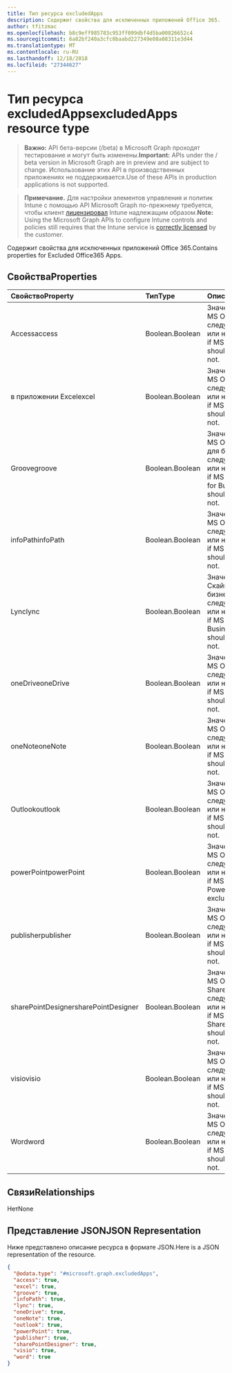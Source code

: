 ```yaml
---
title: Тип ресурса excludedApps
description: Содержит свойства для исключенных приложений Office 365.
author: tfitzmac
ms.openlocfilehash: b8c9eff985783c953ff099dbf4d5ba00826652c4
ms.sourcegitcommit: 6a82bf240a3cfc0baabd227349e08a08311e3d44
ms.translationtype: MT
ms.contentlocale: ru-RU
ms.lasthandoff: 12/18/2018
ms.locfileid: "27344627"
---
```

# <a name="excludedapps-resource-type"></a><span data-ttu-id="c6687-103">Тип ресурса excludedApps</span><span class="sxs-lookup"><span data-stu-id="c6687-103">excludedApps resource type</span></span>

> <span data-ttu-id="c6687-104">**Важно:** API бета-версии (/beta) в Microsoft Graph проходят тестирование и могут быть изменены.</span><span class="sxs-lookup"><span data-stu-id="c6687-104">**Important:** APIs under the / beta version in Microsoft Graph are in preview and are subject to change.</span></span> <span data-ttu-id="c6687-105">Использование этих API в производственных приложениях не поддерживается.</span><span class="sxs-lookup"><span data-stu-id="c6687-105">Use of these APIs in production applications is not supported.</span></span>

> <span data-ttu-id="c6687-106">**Примечание.** Для настройки элементов управления и политик Intune с помощью API Microsoft Graph по-прежнему требуется, чтобы клиент [лицензировал](https://go.microsoft.com/fwlink/?linkid=839381) Intune надлежащим образом.</span><span class="sxs-lookup"><span data-stu-id="c6687-106">**Note:** Using the Microsoft Graph APIs to configure Intune controls and policies still requires that the Intune service is [correctly licensed](https://go.microsoft.com/fwlink/?linkid=839381) by the customer.</span></span>

<span data-ttu-id="c6687-107">Содержит свойства для исключенных приложений Office 365.</span><span class="sxs-lookup"><span data-stu-id="c6687-107">Contains properties for Excluded Office365 Apps.</span></span>
## <a name="properties"></a><span data-ttu-id="c6687-108">Свойства</span><span class="sxs-lookup"><span data-stu-id="c6687-108">Properties</span></span>
|<span data-ttu-id="c6687-109">Свойство</span><span class="sxs-lookup"><span data-stu-id="c6687-109">Property</span></span>|<span data-ttu-id="c6687-110">Тип</span><span class="sxs-lookup"><span data-stu-id="c6687-110">Type</span></span>|<span data-ttu-id="c6687-111">Описание</span><span class="sxs-lookup"><span data-stu-id="c6687-111">Description</span></span>|
|:---|:---|:---|
|<span data-ttu-id="c6687-112">Access</span><span class="sxs-lookup"><span data-stu-id="c6687-112">access</span></span>|<span data-ttu-id="c6687-113">Boolean.</span><span class="sxs-lookup"><span data-stu-id="c6687-113">Boolean</span></span>|<span data-ttu-id="c6687-114">Значение для Если MS Office Access следует исключить или нет.</span><span class="sxs-lookup"><span data-stu-id="c6687-114">The value for if MS Office Access should be excluded or not.</span></span>|
|<span data-ttu-id="c6687-115">в приложении Excel</span><span class="sxs-lookup"><span data-stu-id="c6687-115">excel</span></span>|<span data-ttu-id="c6687-116">Boolean.</span><span class="sxs-lookup"><span data-stu-id="c6687-116">Boolean</span></span>|<span data-ttu-id="c6687-117">Значение для Если MS Office Excel следует исключить или нет.</span><span class="sxs-lookup"><span data-stu-id="c6687-117">The value for if MS Office Excel should be excluded or not.</span></span>|
|<span data-ttu-id="c6687-118">Groove</span><span class="sxs-lookup"><span data-stu-id="c6687-118">groove</span></span>|<span data-ttu-id="c6687-119">Boolean.</span><span class="sxs-lookup"><span data-stu-id="c6687-119">Boolean</span></span>|<span data-ttu-id="c6687-120">Значение для Если MS Office OneDrive для бизнеса - Groove следует исключить или нет.</span><span class="sxs-lookup"><span data-stu-id="c6687-120">The value for if MS Office OneDrive for Business - Groove should be excluded or not.</span></span>|
|<span data-ttu-id="c6687-121">infoPath</span><span class="sxs-lookup"><span data-stu-id="c6687-121">infoPath</span></span>|<span data-ttu-id="c6687-122">Boolean.</span><span class="sxs-lookup"><span data-stu-id="c6687-122">Boolean</span></span>|<span data-ttu-id="c6687-123">Значение для Если MS Office InfoPath следует исключить или нет.</span><span class="sxs-lookup"><span data-stu-id="c6687-123">The value for if MS Office InfoPath should be excluded or not.</span></span>|
|<span data-ttu-id="c6687-124">Lync</span><span class="sxs-lookup"><span data-stu-id="c6687-124">lync</span></span>|<span data-ttu-id="c6687-125">Boolean.</span><span class="sxs-lookup"><span data-stu-id="c6687-125">Boolean</span></span>|<span data-ttu-id="c6687-126">Значение для Если Скайп MS Office для бизнес - Lync следует исключить или нет.</span><span class="sxs-lookup"><span data-stu-id="c6687-126">The value for if MS Office Skype for Business - Lync should be excluded or not.</span></span>|
|<span data-ttu-id="c6687-127">oneDrive</span><span class="sxs-lookup"><span data-stu-id="c6687-127">oneDrive</span></span>|<span data-ttu-id="c6687-128">Boolean.</span><span class="sxs-lookup"><span data-stu-id="c6687-128">Boolean</span></span>|<span data-ttu-id="c6687-129">Значение для Если MS Office OneDrive следует исключить или нет.</span><span class="sxs-lookup"><span data-stu-id="c6687-129">The value for if MS Office OneDrive should be excluded or not.</span></span>|
|<span data-ttu-id="c6687-130">oneNote</span><span class="sxs-lookup"><span data-stu-id="c6687-130">oneNote</span></span>|<span data-ttu-id="c6687-131">Boolean.</span><span class="sxs-lookup"><span data-stu-id="c6687-131">Boolean</span></span>|<span data-ttu-id="c6687-132">Значение для Если MS Office OneNote следует исключить или нет.</span><span class="sxs-lookup"><span data-stu-id="c6687-132">The value for if MS Office OneNote should be excluded or not.</span></span>|
|<span data-ttu-id="c6687-133">Outlook</span><span class="sxs-lookup"><span data-stu-id="c6687-133">outlook</span></span>|<span data-ttu-id="c6687-134">Boolean.</span><span class="sxs-lookup"><span data-stu-id="c6687-134">Boolean</span></span>|<span data-ttu-id="c6687-135">Значение для Если MS Office Outlook следует исключить или нет.</span><span class="sxs-lookup"><span data-stu-id="c6687-135">The value for if MS Office Outlook should be excluded or not.</span></span>|
|<span data-ttu-id="c6687-136">powerPoint</span><span class="sxs-lookup"><span data-stu-id="c6687-136">powerPoint</span></span>|<span data-ttu-id="c6687-137">Boolean.</span><span class="sxs-lookup"><span data-stu-id="c6687-137">Boolean</span></span>|<span data-ttu-id="c6687-138">Значение для Если MS Office PowerPoint следует исключить или нет.</span><span class="sxs-lookup"><span data-stu-id="c6687-138">The value for if MS Office PowerPoint should be excluded or not.</span></span>|
|<span data-ttu-id="c6687-139">publisher</span><span class="sxs-lookup"><span data-stu-id="c6687-139">publisher</span></span>|<span data-ttu-id="c6687-140">Boolean.</span><span class="sxs-lookup"><span data-stu-id="c6687-140">Boolean</span></span>|<span data-ttu-id="c6687-141">Значение для Если MS Office Publisher следует исключить или нет.</span><span class="sxs-lookup"><span data-stu-id="c6687-141">The value for if MS Office Publisher should be excluded or not.</span></span>|
|<span data-ttu-id="c6687-142">sharePointDesigner</span><span class="sxs-lookup"><span data-stu-id="c6687-142">sharePointDesigner</span></span>|<span data-ttu-id="c6687-143">Boolean.</span><span class="sxs-lookup"><span data-stu-id="c6687-143">Boolean</span></span>|<span data-ttu-id="c6687-144">Значение для Если MS Office SharePointDesigner следует исключить или нет.</span><span class="sxs-lookup"><span data-stu-id="c6687-144">The value for if MS Office SharePointDesigner should be excluded or not.</span></span>|
|<span data-ttu-id="c6687-145">visio</span><span class="sxs-lookup"><span data-stu-id="c6687-145">visio</span></span>|<span data-ttu-id="c6687-146">Boolean.</span><span class="sxs-lookup"><span data-stu-id="c6687-146">Boolean</span></span>|<span data-ttu-id="c6687-147">Значение для Если MS Office Visio следует исключить или нет.</span><span class="sxs-lookup"><span data-stu-id="c6687-147">The value for if MS Office Visio should be excluded or not.</span></span>|
|<span data-ttu-id="c6687-148">Word</span><span class="sxs-lookup"><span data-stu-id="c6687-148">word</span></span>|<span data-ttu-id="c6687-149">Boolean.</span><span class="sxs-lookup"><span data-stu-id="c6687-149">Boolean</span></span>|<span data-ttu-id="c6687-150">Значение для Если MS Office Word следует исключить или нет.</span><span class="sxs-lookup"><span data-stu-id="c6687-150">The value for if MS Office Word should be excluded or not.</span></span>|

## <a name="relationships"></a><span data-ttu-id="c6687-151">Связи</span><span class="sxs-lookup"><span data-stu-id="c6687-151">Relationships</span></span>
<span data-ttu-id="c6687-152">Нет</span><span class="sxs-lookup"><span data-stu-id="c6687-152">None</span></span>
## <a name="json-representation"></a><span data-ttu-id="c6687-153">Представление JSON</span><span class="sxs-lookup"><span data-stu-id="c6687-153">JSON Representation</span></span>
<span data-ttu-id="c6687-154">Ниже представлено описание ресурса в формате JSON.</span><span class="sxs-lookup"><span data-stu-id="c6687-154">Here is a JSON representation of the resource.</span></span>
<!-- {
  "blockType": "resource",
  "@odata.type": "microsoft.graph.excludedApps"
}
-->
``` json
{
  "@odata.type": "#microsoft.graph.excludedApps",
  "access": true,
  "excel": true,
  "groove": true,
  "infoPath": true,
  "lync": true,
  "oneDrive": true,
  "oneNote": true,
  "outlook": true,
  "powerPoint": true,
  "publisher": true,
  "sharePointDesigner": true,
  "visio": true,
  "word": true
}
```





